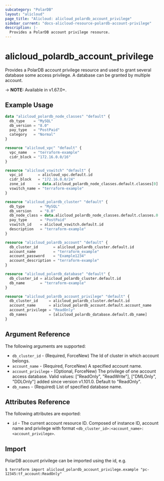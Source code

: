 ```yaml
---
subcategory: "PolarDB"
layout: "alicloud"
page_title: "Alicloud: alicloud_polardb_account_privilege"
sidebar_current: "docs-alicloud-resource-polardb-account-privilege"
description: |-
  Provides a PolarDB account privilege resource.
---
```


# alicloud\_polardb\_account\_privilege

Provides a PolarDB account privilege resource and used to grant several database some access privilege. A database can be granted by multiple account.

-> **NOTE:** Available in v1.67.0+.

## Example Usage

```terraform
data "alicloud_polardb_node_classes" "default" {
  db_type    = "MySQL"
  db_version = "8.0"
  pay_type   = "PostPaid"
  category   = "Normal"
}

resource "alicloud_vpc" "default" {
  vpc_name   = "terraform-example"
  cidr_block = "172.16.0.0/16"
}

resource "alicloud_vswitch" "default" {
  vpc_id       = alicloud_vpc.default.id
  cidr_block   = "172.16.0.0/24"
  zone_id      = data.alicloud_polardb_node_classes.default.classes[0].zone_id
  vswitch_name = "terraform-example"
}

resource "alicloud_polardb_cluster" "default" {
  db_type       = "MySQL"
  db_version    = "8.0"
  db_node_class = data.alicloud_polardb_node_classes.default.classes.0.supported_engines.0.available_resources.0.db_node_class
  pay_type      = "PostPaid"
  vswitch_id    = alicloud_vswitch.default.id
  description   = "terraform-example"
}

resource "alicloud_polardb_account" "default" {
  db_cluster_id       = alicloud_polardb_cluster.default.id
  account_name        = "terraform_example"
  account_password    = "Example1234"
  account_description = "terraform-example"
}

resource "alicloud_polardb_database" "default" {
  db_cluster_id = alicloud_polardb_cluster.default.id
  db_name       = "terraform-example"
}

resource "alicloud_polardb_account_privilege" "default" {
  db_cluster_id     = alicloud_polardb_cluster.default.id
  account_name      = alicloud_polardb_account.default.account_name
  account_privilege = "ReadOnly"
  db_names          = [alicloud_polardb_database.default.db_name]
}
```

## Argument Reference

The following arguments are supported:

* `db_cluster_id` - (Required, ForceNew) The Id of cluster in which account belongs.
* `account_name` - (Required, ForceNew) A specified account name.
* `account_privilege` - (Optional, ForceNew) The privilege of one account access database. Valid values: ["ReadOnly", "ReadWrite"], ["DMLOnly", "DDLOnly"] added since version v1.101.0. Default to "ReadOnly".
* `db_names` - (Required) List of specified database name.

## Attributes Reference

The following attributes are exported:

* `id` - The current account resource ID. Composed of instance ID, account name and privilege with format `<db_cluster_id>:<account_name>:<account_privilege>`.

## Import

PolarDB account privilege can be imported using the id, e.g.

```shell
$ terraform import alicloud_polardb_account_privilege.example "pc-12345:tf_account:ReadOnly"
```
